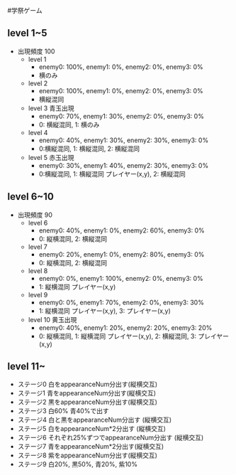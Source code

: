 #学祭ゲーム

## level 1~5
- 出現頻度 100
  - level 1 
    - enemy0: 100%, enemy1: 0%, enemy2: 0%, enemy3: 0%
    - 横のみ
  - level 2 
    - enemy0: 100%, enemy1: 0%, enemy2: 0%, enemy3: 0%
    - 横縦混同
  - level 3 青玉出現
    - enemy0: 70%, enemy1: 30%, enemy2: 0%, enemy3: 0%
    - 0: 横縦混同, 1: 横のみ
  - level 4 
    - enemy0: 40%, enemy1: 30%, enemy2: 30%, enemy3: 0%
    - 0:横縦混同, 1: 横縦混同, 2: 横縦混同
  - level 5 赤玉出現
    - enemy0: 30%, enemy1: 40%, enemy2: 30%, enemy3: 0%
    - 0:横縦混同, 1: 横縦混同 プレイヤー(x,y), 2: 横縦混同
  
## level 6~10
- 出現頻度 90
  - level 6
    - enemy0: 40%, enemy1: 0%, enemy2: 60%, enemy3: 0%
    - 0: 縦横混同, 2: 横縦混同
  - level 7
    - enemy0: 20%, enemy1: 0%, enemy2: 80%, enemy3: 0%
    - 0: 縦横混同, 2: 横縦混同
  - level 8
    - enemy0: 0%, enemy1: 100%, enemy2: 0%, enemy3: 0%
    - 1: 縦横混同 プレイヤー(x,y)
  - level 9
    - enemy0: 0%, enemy1: 70%, enemy2: 0%, enemy3: 30%
    - 1: 縦横混同 プレイヤー(x,y), 3: プレイヤー(x,y)
  - level 10 黄玉出現
    - enemy0: 40%, enemy1: 20%, enemy2: 20%, enemy3: 20%
    - 0: 縦横混同, 1: 縦横混同 プレイヤー(x,y), 2: 横縦混同, 3: プレイヤー(x,y)
## level 11~
- ステージ0 白をappearanceNum分出す(縦横交互)
- ステージ1 青をappearanceNum分出す(縦横交互)
- ステージ2 黒をappearanceNum分出す(縦横交互)
- ステージ3 白60% 青40%で出す
- ステージ4 白と黒をappearanceNum分出す (縦横交互)
- ステージ5 白をappearanceNum*2分出す (縦横交互)
- ステージ6 それぞれ25%ずつでappearanceNum分出す (縦横交互)
- ステージ7 青をappearanceNum*2分出す(縦横交互)
- ステージ8 紫をappearanceNum分出す(縦横交互)
- ステージ9 白20%, 黒50%, 青20%, 紫10% 